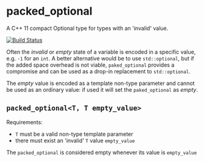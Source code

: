 # packed_optional

A C++ 11 compact Optional type for types with an 'invalid' value.

[![Build Status](https://travis-ci.com/ghembo/packed_optional.svg?branch=master)](https://travis-ci.com/ghembo/packed_optional)

Often the *invalid* or *empty* state of a variable is encoded in a specific value, e.g. `-1` for an `int`. A better alternative would be to use `std::optional`, but if the added space overhead is not viable, `paked_optional` provides a compromise and can be used as a drop-in replacement to `std::optional`.

The *empty* value is encoded as a template non-type parameter and cannot be used as an ordinary value: if used it will set the `paked_optional` as *empty*.

## `packed_optional<T, T empty_value>`

Requirements:
- `T` must be a valid non-type template parameter
- there must exist an 'invalid' `T` value `empty_value`

The `packed_optional` is considered empty whenever its value is `empty_value`
